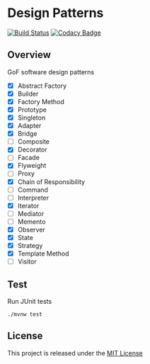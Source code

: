 # Design Patterns
[![Build Status](https://travis-ci.org/nmuzychuk/design-patterns.svg?branch=master)](https://travis-ci.org/nmuzychuk/design-patterns)
[![Codacy Badge](https://api.codacy.com/project/badge/Grade/efbc2bc88c3a4b5fba9d127dd1097dc7)](https://www.codacy.com/app/nmuzychuk/design-patterns)

## Overview
GoF software design patterns
- [x] Abstract Factory
- [x] Builder
- [x] Factory Method
- [x] Prototype
- [x] Singleton
- [x] Adapter
- [x] Bridge
- [ ] Composite
- [x] Decorator
- [ ] Facade
- [x] Flyweight
- [ ] Proxy
- [x] Chain of Responsibility
- [ ] Command
- [ ] Interpreter
- [x] Iterator
- [ ] Mediator
- [ ] Memento
- [x] Observer
- [x] State
- [x] Strategy
- [x] Template Method
- [ ] Visitor

## Test
Run JUnit tests
```
./mvnw test
```

## License
This project is released under the [MIT License](LICENSE.txt)
